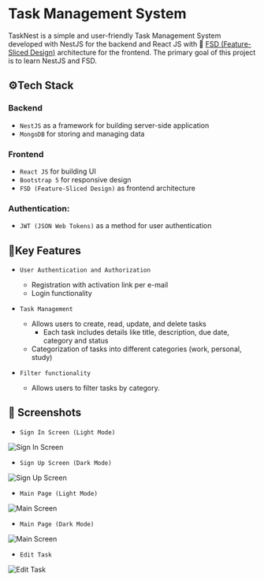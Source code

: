 # Task Management System

TaskNest is a simple and user-friendly Task Management System developed with NestJS for the backend and React JS with 🍰 [FSD (Feature-Sliced Design)](https://feature-sliced.design/) architecture for the frontend. The primary goal of this project is to learn NestJS and FSD.

## ⚙️Tech Stack

### Backend

-   `NestJS` as a framework for building server-side application
-   `MongoDB` for storing and managing data

### Frontend

-   `React JS` for building UI
-   `Bootstrap 5` for responsive design
-   `FSD (Feature-Sliced Design)` as frontend architecture

### Authentication:

-   `JWT (JSON Web Tokens)` as a method for user authentication

## 🌟Key Features

-   `User Authentication and Authorization`

    -   Registration with activation link per e-mail
    -   Login functionality

-   `Task Management`

    -   Allows users to create, read, update, and delete tasks
        -   Each task includes details like title, description, due date, category and status
    -   Categorization of tasks into different categories (work, personal, study)

-   `Filter functionality`
    -   Allows users to filter tasks by category.

## 📸 Screenshots

-   `Sign In Screen (Light Mode)`

![Sign In Screen](public/screenshots/sign_in.png)

-   `Sign Up Screen (Dark Mode)`

![Sign Up Screen](public/screenshots/sign_up_dark.png)

-   `Main Page (Light Mode)`

![Main Screen](public/screenshots/main.png)

-   `Main Page (Dark Mode)`

![Main Screen](public/screenshots/main_dark.png)

-   `Edit Task`

![Edit Task](public/screenshots/edit_task.png)
